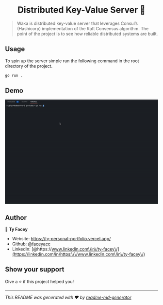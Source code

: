 <h1 align="center">Distributed Key-Value Server 👋</h1>
<p>
</p>

> Waka is distributed key-value server that leverages Consul’s (Hashicorp) implementation of the Raft Consensus algorithm. The point of the project is to see how reliable distributed systems are built. 

## Usage
To spin up the server simple run the following command in the root directory of the project.

```sh
go run .
```

## Demo
![](waka.gif)



## Author

👤 **Ty Facey**

* Website: https://ty-personal-portfolio.vercel.app/
* Github: [@faceyacc](https://github.com/faceyacc)
* LinkedIn: [@https:\/\/www.linkedin.com\/in\/ty-facey\/](https://linkedin.com/in/https:\/\/www.linkedin.com\/in\/ty-facey\/)

## Show your support

Give a ⭐️ if this project helped you!

***
_This README was generated with ❤️ by [readme-md-generator](https://github.com/kefranabg/readme-md-generator)_
